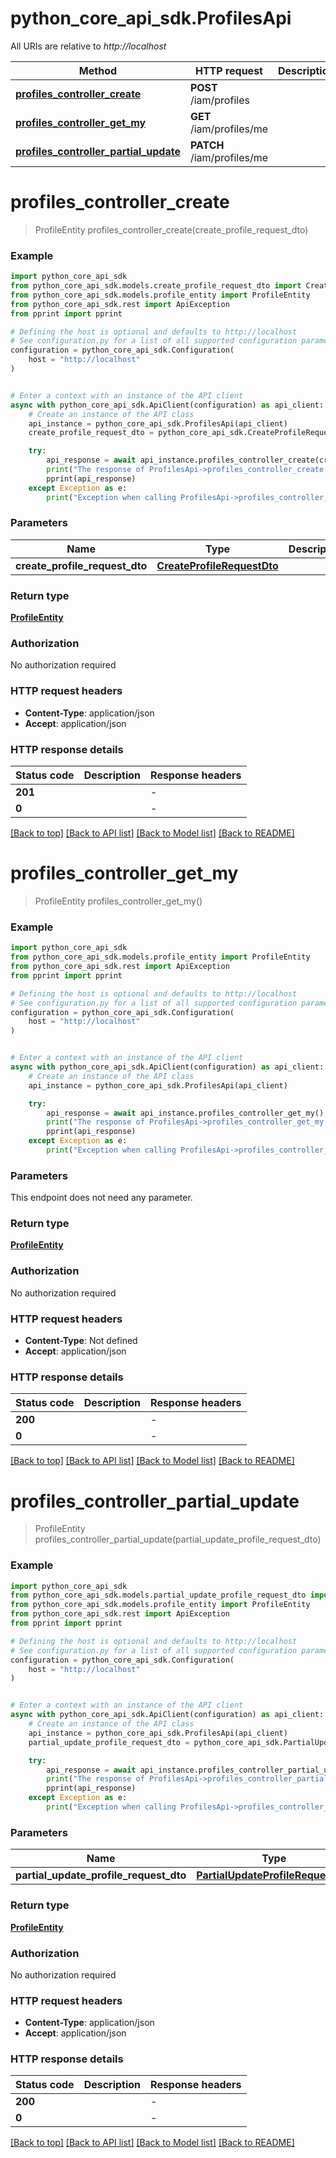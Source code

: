 # python_core_api_sdk.ProfilesApi

All URIs are relative to *http://localhost*

Method | HTTP request | Description
------------- | ------------- | -------------
[**profiles_controller_create**](ProfilesApi.md#profiles_controller_create) | **POST** /iam/profiles | 
[**profiles_controller_get_my**](ProfilesApi.md#profiles_controller_get_my) | **GET** /iam/profiles/me | 
[**profiles_controller_partial_update**](ProfilesApi.md#profiles_controller_partial_update) | **PATCH** /iam/profiles/me | 


# **profiles_controller_create**
> ProfileEntity profiles_controller_create(create_profile_request_dto)



### Example


```python
import python_core_api_sdk
from python_core_api_sdk.models.create_profile_request_dto import CreateProfileRequestDto
from python_core_api_sdk.models.profile_entity import ProfileEntity
from python_core_api_sdk.rest import ApiException
from pprint import pprint

# Defining the host is optional and defaults to http://localhost
# See configuration.py for a list of all supported configuration parameters.
configuration = python_core_api_sdk.Configuration(
    host = "http://localhost"
)


# Enter a context with an instance of the API client
async with python_core_api_sdk.ApiClient(configuration) as api_client:
    # Create an instance of the API class
    api_instance = python_core_api_sdk.ProfilesApi(api_client)
    create_profile_request_dto = python_core_api_sdk.CreateProfileRequestDto() # CreateProfileRequestDto | 

    try:
        api_response = await api_instance.profiles_controller_create(create_profile_request_dto)
        print("The response of ProfilesApi->profiles_controller_create:\n")
        pprint(api_response)
    except Exception as e:
        print("Exception when calling ProfilesApi->profiles_controller_create: %s\n" % e)
```



### Parameters


Name | Type | Description  | Notes
------------- | ------------- | ------------- | -------------
 **create_profile_request_dto** | [**CreateProfileRequestDto**](CreateProfileRequestDto.md)|  | 

### Return type

[**ProfileEntity**](ProfileEntity.md)

### Authorization

No authorization required

### HTTP request headers

 - **Content-Type**: application/json
 - **Accept**: application/json

### HTTP response details

| Status code | Description | Response headers |
|-------------|-------------|------------------|
**201** |  |  -  |
**0** |  |  -  |

[[Back to top]](#) [[Back to API list]](../README.md#documentation-for-api-endpoints) [[Back to Model list]](../README.md#documentation-for-models) [[Back to README]](../README.md)

# **profiles_controller_get_my**
> ProfileEntity profiles_controller_get_my()



### Example


```python
import python_core_api_sdk
from python_core_api_sdk.models.profile_entity import ProfileEntity
from python_core_api_sdk.rest import ApiException
from pprint import pprint

# Defining the host is optional and defaults to http://localhost
# See configuration.py for a list of all supported configuration parameters.
configuration = python_core_api_sdk.Configuration(
    host = "http://localhost"
)


# Enter a context with an instance of the API client
async with python_core_api_sdk.ApiClient(configuration) as api_client:
    # Create an instance of the API class
    api_instance = python_core_api_sdk.ProfilesApi(api_client)

    try:
        api_response = await api_instance.profiles_controller_get_my()
        print("The response of ProfilesApi->profiles_controller_get_my:\n")
        pprint(api_response)
    except Exception as e:
        print("Exception when calling ProfilesApi->profiles_controller_get_my: %s\n" % e)
```



### Parameters

This endpoint does not need any parameter.

### Return type

[**ProfileEntity**](ProfileEntity.md)

### Authorization

No authorization required

### HTTP request headers

 - **Content-Type**: Not defined
 - **Accept**: application/json

### HTTP response details

| Status code | Description | Response headers |
|-------------|-------------|------------------|
**200** |  |  -  |
**0** |  |  -  |

[[Back to top]](#) [[Back to API list]](../README.md#documentation-for-api-endpoints) [[Back to Model list]](../README.md#documentation-for-models) [[Back to README]](../README.md)

# **profiles_controller_partial_update**
> ProfileEntity profiles_controller_partial_update(partial_update_profile_request_dto)



### Example


```python
import python_core_api_sdk
from python_core_api_sdk.models.partial_update_profile_request_dto import PartialUpdateProfileRequestDto
from python_core_api_sdk.models.profile_entity import ProfileEntity
from python_core_api_sdk.rest import ApiException
from pprint import pprint

# Defining the host is optional and defaults to http://localhost
# See configuration.py for a list of all supported configuration parameters.
configuration = python_core_api_sdk.Configuration(
    host = "http://localhost"
)


# Enter a context with an instance of the API client
async with python_core_api_sdk.ApiClient(configuration) as api_client:
    # Create an instance of the API class
    api_instance = python_core_api_sdk.ProfilesApi(api_client)
    partial_update_profile_request_dto = python_core_api_sdk.PartialUpdateProfileRequestDto() # PartialUpdateProfileRequestDto | 

    try:
        api_response = await api_instance.profiles_controller_partial_update(partial_update_profile_request_dto)
        print("The response of ProfilesApi->profiles_controller_partial_update:\n")
        pprint(api_response)
    except Exception as e:
        print("Exception when calling ProfilesApi->profiles_controller_partial_update: %s\n" % e)
```



### Parameters


Name | Type | Description  | Notes
------------- | ------------- | ------------- | -------------
 **partial_update_profile_request_dto** | [**PartialUpdateProfileRequestDto**](PartialUpdateProfileRequestDto.md)|  | 

### Return type

[**ProfileEntity**](ProfileEntity.md)

### Authorization

No authorization required

### HTTP request headers

 - **Content-Type**: application/json
 - **Accept**: application/json

### HTTP response details

| Status code | Description | Response headers |
|-------------|-------------|------------------|
**200** |  |  -  |
**0** |  |  -  |

[[Back to top]](#) [[Back to API list]](../README.md#documentation-for-api-endpoints) [[Back to Model list]](../README.md#documentation-for-models) [[Back to README]](../README.md)

